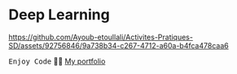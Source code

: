 # Deep Learning
https://github.com/Ayoub-etoullali/Activites-Pratiques-SD/assets/92756846/9a738b34-c267-4712-a60a-b4fca478caa6

<kbd>Enjoy Code</kbd> 👨‍💻
[My portfolio](https://ayoub-etoullali.netlify.app/)
